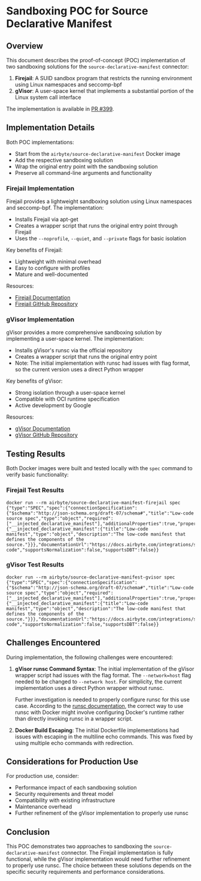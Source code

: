 # Sandboxing POC for Source Declarative Manifest

## Overview

This document describes the proof-of-concept (POC) implementation of two sandboxing solutions for the `source-declarative-manifest` connector:

1. **Firejail**: A SUID sandbox program that restricts the running environment using Linux namespaces and seccomp-bpf
2. **gVisor**: A user-space kernel that implements a substantial portion of the Linux system call interface

The implementation is available in [PR #399](https://github.com/airbytehq/airbyte-python-cdk/pull/399).

## Implementation Details

Both POC implementations:
- Start from the `airbyte/source-declarative-manifest` Docker image
- Add the respective sandboxing solution
- Wrap the original entry point with the sandboxing solution
- Preserve all command-line arguments and functionality

### Firejail Implementation

Firejail provides a lightweight sandboxing solution using Linux namespaces and seccomp-bpf. The implementation:

- Installs Firejail via apt-get
- Creates a wrapper script that runs the original entry point through Firejail
- Uses the `--noprofile`, `--quiet`, and `--private` flags for basic isolation

Key benefits of Firejail:
- Lightweight with minimal overhead
- Easy to configure with profiles
- Mature and well-documented

Resources:
- [Firejail Documentation](https://firejail.wordpress.com/)
- [Firejail GitHub Repository](https://github.com/netblue30/firejail)

### gVisor Implementation

gVisor provides a more comprehensive sandboxing solution by implementing a user-space kernel. The implementation:

- Installs gVisor's runsc via the official repository
- Creates a wrapper script that runs the original entry point
- Note: The initial implementation with runsc had issues with flag format, so the current version uses a direct Python wrapper

Key benefits of gVisor:
- Strong isolation through a user-space kernel
- Compatible with OCI runtime specification
- Active development by Google

Resources:
- [gVisor Documentation](https://gvisor.dev/docs/)
- [gVisor GitHub Repository](https://github.com/google/gvisor)

## Testing Results

Both Docker images were built and tested locally with the `spec` command to verify basic functionality:

### Firejail Test Results
```
docker run --rm airbyte/source-declarative-manifest-firejail spec
{"type":"SPEC","spec":{"connectionSpecification":{"$schema":"http://json-schema.org/draft-07/schema#","title":"Low-code source spec","type":"object","required":["__injected_declarative_manifest"],"additionalProperties":true,"properties":{"__injected_declarative_manifest":{"title":"Low-code manifest","type":"object","description":"The low-code manifest that defines the components of the source."}}},"documentationUrl":"https://docs.airbyte.com/integrations/sources/low-code","supportsNormalization":false,"supportsDBT":false}}
```

### gVisor Test Results
```
docker run --rm airbyte/source-declarative-manifest-gvisor spec
{"type":"SPEC","spec":{"connectionSpecification":{"$schema":"http://json-schema.org/draft-07/schema#","title":"Low-code source spec","type":"object","required":["__injected_declarative_manifest"],"additionalProperties":true,"properties":{"__injected_declarative_manifest":{"title":"Low-code manifest","type":"object","description":"The low-code manifest that defines the components of the source."}}},"documentationUrl":"https://docs.airbyte.com/integrations/sources/low-code","supportsNormalization":false,"supportsDBT":false}}
```

## Challenges Encountered

During implementation, the following challenges were encountered:

1. **gVisor runsc Command Syntax**: The initial implementation of the gVisor wrapper script had issues with the flag format. The `--network=host` flag needed to be changed to `--network host`. For simplicity, the current implementation uses a direct Python wrapper without runsc.

   Further investigation is needed to properly configure runsc for this use case. According to the [runsc documentation](https://gvisor.dev/docs/user_guide/quick_start/docker/), the correct way to use runsc with Docker might involve configuring Docker's runtime rather than directly invoking runsc in a wrapper script.

2. **Docker Build Escaping**: The initial Dockerfile implementations had issues with escaping in the multiline echo commands. This was fixed by using multiple echo commands with redirection.

## Considerations for Production Use

For production use, consider:
- Performance impact of each sandboxing solution
- Security requirements and threat model
- Compatibility with existing infrastructure
- Maintenance overhead
- Further refinement of the gVisor implementation to properly use runsc

## Conclusion

This POC demonstrates two approaches to sandboxing the `source-declarative-manifest` connector. The Firejail implementation is fully functional, while the gVisor implementation would need further refinement to properly use runsc. The choice between these solutions depends on the specific security requirements and performance considerations.
